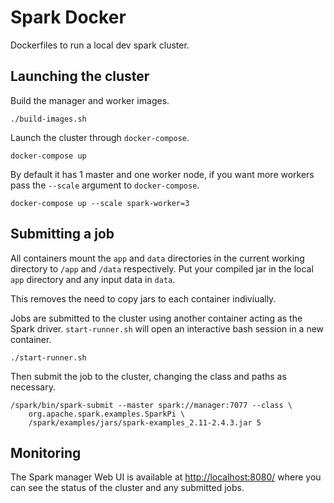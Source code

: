 # Spark Docker
Dockerfiles to run a local dev spark cluster.

## Launching the cluster
Build the manager and worker images.
```
./build-images.sh
```
Launch the cluster through `docker-compose`.
```
docker-compose up
```
By default it has 1 master and one worker node, if you want more workers pass the `--scale` argument to `docker-compose`.
```
docker-compose up --scale spark-worker=3
```

## Submitting a job
All containers mount the `app` and `data` directories in the current working directory to `/app` and `/data` respectively. Put your compiled jar in the local `app` directory and any input data in `data`.

This removes the need to copy jars to each container indiviually. 

Jobs are submitted to the cluster using another container acting as the Spark driver. `start-runner.sh` will open an interactive bash session in a new container.
```
./start-runner.sh
```
Then submit the job to the cluster, changing the class and paths as necessary.
```
/spark/bin/spark-submit --master spark://manager:7077 --class \
    org.apache.spark.examples.SparkPi \
    /spark/examples/jars/spark-examples_2.11-2.4.3.jar 5
```

## Monitoring
The Spark manager Web UI is available at [http://localhost:8080/](http://localhost:8080/) where you can see the status of the cluster and any submitted jobs.